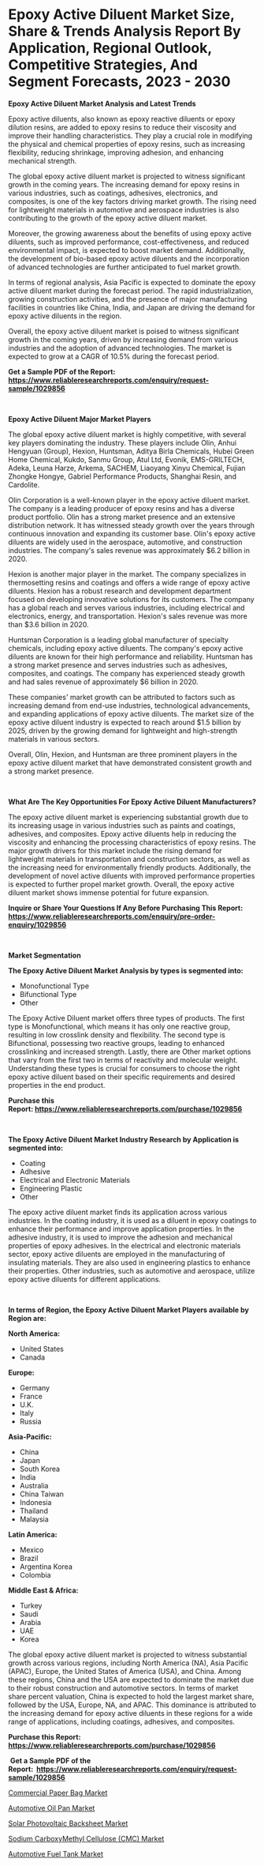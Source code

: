 <p><h1>Epoxy Active Diluent Market Size, Share & Trends Analysis Report By Application, Regional Outlook, Competitive Strategies, And Segment Forecasts, 2023 - 2030</h1></p><p><strong>Epoxy Active Diluent Market Analysis and Latest Trends</strong></p>
<p><p>Epoxy active diluents, also known as epoxy reactive diluents or epoxy dilution resins, are added to epoxy resins to reduce their viscosity and improve their handling characteristics. They play a crucial role in modifying the physical and chemical properties of epoxy resins, such as increasing flexibility, reducing shrinkage, improving adhesion, and enhancing mechanical strength.</p><p>The global epoxy active diluent market is projected to witness significant growth in the coming years. The increasing demand for epoxy resins in various industries, such as coatings, adhesives, electronics, and composites, is one of the key factors driving market growth. The rising need for lightweight materials in automotive and aerospace industries is also contributing to the growth of the epoxy active diluent market.</p><p>Moreover, the growing awareness about the benefits of using epoxy active diluents, such as improved performance, cost-effectiveness, and reduced environmental impact, is expected to boost market demand. Additionally, the development of bio-based epoxy active diluents and the incorporation of advanced technologies are further anticipated to fuel market growth.</p><p>In terms of regional analysis, Asia Pacific is expected to dominate the epoxy active diluent market during the forecast period. The rapid industrialization, growing construction activities, and the presence of major manufacturing facilities in countries like China, India, and Japan are driving the demand for epoxy active diluents in the region.</p><p>Overall, the epoxy active diluent market is poised to witness significant growth in the coming years, driven by increasing demand from various industries and the adoption of advanced technologies. The market is expected to grow at a CAGR of 10.5% during the forecast period.</p></p>
<p><strong>Get a Sample PDF of the Report:&nbsp; <a href="https://www.reliableresearchreports.com/enquiry/request-sample/1029856">https://www.reliableresearchreports.com/enquiry/request-sample/1029856</a></strong></p>
<p>&nbsp;</p>
<p><strong>Epoxy Active Diluent Major Market Players</strong></p>
<p><p>The global epoxy active diluent market is highly competitive, with several key players dominating the industry. These players include Olin, Anhui Hengyuan (Group), Hexion, Huntsman, Aditya Birla Chemicals, Hubei Green Home Chemical, Kukdo, Sanmu Group, Atul Ltd, Evonik, EMS-GRILTECH, Adeka, Leuna Harze, Arkema, SACHEM, Liaoyang Xinyu Chemical, Fujian Zhongke Hongye, Gabriel Performance Products, Shanghai Resin, and Cardolite. </p><p>Olin Corporation is a well-known player in the epoxy active diluent market. The company is a leading producer of epoxy resins and has a diverse product portfolio. Olin has a strong market presence and an extensive distribution network. It has witnessed steady growth over the years through continuous innovation and expanding its customer base. Olin's epoxy active diluents are widely used in the aerospace, automotive, and construction industries. The company's sales revenue was approximately $6.2 billion in 2020.</p><p>Hexion is another major player in the market. The company specializes in thermosetting resins and coatings and offers a wide range of epoxy active diluents. Hexion has a robust research and development department focused on developing innovative solutions for its customers. The company has a global reach and serves various industries, including electrical and electronics, energy, and transportation. Hexion's sales revenue was more than $3.6 billion in 2020.</p><p>Huntsman Corporation is a leading global manufacturer of specialty chemicals, including epoxy active diluents. The company's epoxy active diluents are known for their high performance and reliability. Huntsman has a strong market presence and serves industries such as adhesives, composites, and coatings. The company has experienced steady growth and had sales revenue of approximately $6 billion in 2020.</p><p>These companies' market growth can be attributed to factors such as increasing demand from end-use industries, technological advancements, and expanding applications of epoxy active diluents. The market size of the epoxy active diluent industry is expected to reach around $1.5 billion by 2025, driven by the growing demand for lightweight and high-strength materials in various sectors.</p><p>Overall, Olin, Hexion, and Huntsman are three prominent players in the epoxy active diluent market that have demonstrated consistent growth and a strong market presence.</p></p>
<p>&nbsp;</p>
<p><strong>What Are The Key Opportunities For Epoxy Active Diluent Manufacturers?</strong></p>
<p><p>The epoxy active diluent market is experiencing substantial growth due to its increasing usage in various industries such as paints and coatings, adhesives, and composites. Epoxy active diluents help in reducing the viscosity and enhancing the processing characteristics of epoxy resins. The major growth drivers for this market include the rising demand for lightweight materials in transportation and construction sectors, as well as the increasing need for environmentally friendly products. Additionally, the development of novel active diluents with improved performance properties is expected to further propel market growth. Overall, the epoxy active diluent market shows immense potential for future expansion.</p></p>
<p><strong>Inquire or Share Your Questions If Any Before Purchasing This Report: <a href="https://www.reliableresearchreports.com/enquiry/pre-order-enquiry/1029856">https://www.reliableresearchreports.com/enquiry/pre-order-enquiry/1029856</a></strong></p>
<p>&nbsp;</p>
<p><strong>Market Segmentation</strong></p>
<p><strong>The Epoxy Active Diluent Market Analysis by types is segmented into:</strong></p>
<p><ul><li>Monofunctional Type</li><li>Bifunctional Type</li><li>Other</li></ul></p>
<p><p>The Epoxy Active Diluent market offers three types of products. The first type is Monofunctional, which means it has only one reactive group, resulting in low crosslink density and flexibility. The second type is Bifunctional, possessing two reactive groups, leading to enhanced crosslinking and increased strength. Lastly, there are Other market options that vary from the first two in terms of reactivity and molecular weight. Understanding these types is crucial for consumers to choose the right epoxy active diluent based on their specific requirements and desired properties in the end product.</p></p>
<p><strong>Purchase this Report:&nbsp;<a href="https://www.reliableresearchreports.com/purchase/1029856">https://www.reliableresearchreports.com/purchase/1029856</a></strong></p>
<p>&nbsp;</p>
<p><strong>The Epoxy Active Diluent Market Industry Research by Application is segmented into:</strong></p>
<p><ul><li>Coating</li><li>Adhesive</li><li>Electrical and Electronic Materials</li><li>Engineering Plastic</li><li>Other</li></ul></p>
<p><p>The epoxy active diluent market finds its application across various industries. In the coating industry, it is used as a diluent in epoxy coatings to enhance their performance and improve application properties. In the adhesive industry, it is used to improve the adhesion and mechanical properties of epoxy adhesives. In the electrical and electronic materials sector, epoxy active diluents are employed in the manufacturing of insulating materials. They are also used in engineering plastics to enhance their properties. Other industries, such as automotive and aerospace, utilize epoxy active diluents for different applications.</p></p>
<p>&nbsp;</p>
<p><strong>In terms of Region, the Epoxy Active Diluent Market Players available by Region are:</strong></p>
<p>
    <p> <strong> North America: </strong>
        <ul>
            <li>United States</li>
            <li>Canada</li>
        </ul>
        </p> 
    <p> <strong> Europe: </strong>
        <ul>
            <li>Germany</li>
            <li>France</li>
            <li>U.K.</li>
            <li>Italy</li>
            <li>Russia</li>
        </ul>
        </p> 
    <p> <strong> Asia-Pacific: </strong>
        <ul>
            <li>China</li>
            <li>Japan</li>
            <li>South Korea</li>
            <li>India</li>
            <li>Australia</li>
            <li>China Taiwan</li>
            <li>Indonesia</li>
            <li>Thailand</li>
            <li>Malaysia</li>
        </ul>
        </p> 
    <p> <strong> Latin America: </strong>
        <ul>
            <li>Mexico</li>
            <li>Brazil</li>
            <li>Argentina Korea</li>
            <li>Colombia</li>
        </ul>
        </p> 
    <p> <strong> Middle East & Africa: </strong>
        <ul>
            <li>Turkey</li>
            <li>Saudi</li>
            <li>Arabia</li>
            <li>UAE</li>
            <li>Korea</li>
        </ul>
    </p>
    </p>
<p><p>The global epoxy active diluent market is projected to witness substantial growth across various regions, including North America (NA), Asia Pacific (APAC), Europe, the United States of America (USA), and China. Among these regions, China and the USA are expected to dominate the market due to their robust construction and automotive sectors. In terms of market share percent valuation, China is expected to hold the largest market share, followed by the USA, Europe, NA, and APAC. This dominance is attributed to the increasing demand for epoxy active diluents in these regions for a wide range of applications, including coatings, adhesives, and composites.</p></p>
<p><strong>Purchase this Report: <a href="https://www.reliableresearchreports.com/purchase/1029856">https://www.reliableresearchreports.com/purchase/1029856</a></strong></p>
<p>&nbsp;<strong>Get a Sample PDF of the Report:&nbsp;&nbsp;<a href="https://www.reliableresearchreports.com/enquiry/request-sample/1029856">https://www.reliableresearchreports.com/enquiry/request-sample/1029856</a></strong></p>
<p><strong></strong></p>
<p><p><a href="https://www.linkedin.com/pulse/commercial-paper-bag-market-research-report-provides-6eofc/">Commercial Paper Bag Market</a></p><p><a href="https://medium.com/@orphabrakus2023/automotive-oil-pan-market-size-growth-forecast-2023-2030-45ea8b4736fb">Automotive Oil Pan Market</a></p><p><a href="https://issuu.com/reportprime-2/docs/solar-photovoltaic-backsheet-market-size-2030.pptx?fr=xKAE9_zU1NQ">Solar Photovoltaic Backsheet Market</a></p><p><a href="https://issuu.com/reportprime-2/docs/sodium-carboxymethyl-cellulose-cmc-market-size-203?fr=xKAE9_zU1NQ">Sodium CarboxyMethyl Cellulose (CMC) Market</a></p><p><a href="https://medium.com/@rosaleekoss/automotive-fuel-tank-market-size-growth-forecast-2023-2030-46b74151b945">Automotive Fuel Tank Market</a></p></p>